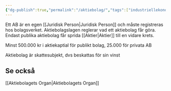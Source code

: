 ```yaml
---
{"dg-publish":true,"permalink":"/aktiebolag/","tags":["industriellekonomi"]}
---
```



Ett AB är en egen [[Juridisk Person\|Juridisk Person]] och måste registreras hos bolagsverket. Aktiebolagslagen reglerar vad ett aktiebolag får göra. Endast publika aktiebolag får sprida [[Aktier\|Aktier]] till en vidare krets. 

Minst 500.000 kr i aktiekaptial för publikt bolag, 25.000 för privata AB

Aktiebolag är skattesubjekt, dvs beskattas för sin vinst

## Se också
[[Aktiebolagets Organ\|Aktiebolagets Organ]]